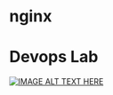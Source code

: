 # nginx
# Devops Lab
[![IMAGE ALT TEXT HERE](https://img.youtube.com/vi/TOISkXY6BYA/0.jpg)](https://www.youtube.com/watch?v=TOISkXY6BYA)
